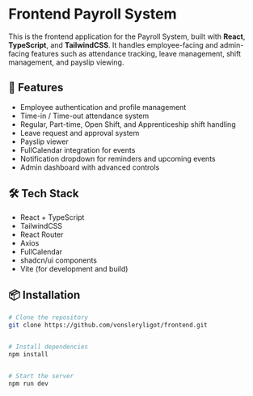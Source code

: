 # Frontend Payroll System

This is the frontend application for the Payroll System, built with **React**, **TypeScript**, and **TailwindCSS**. It handles employee-facing and admin-facing features such as attendance tracking, leave management, shift management, and payslip viewing.

## 🚀 Features

- Employee authentication and profile management  
- Time-in / Time-out attendance system  
- Regular, Part-time, Open Shift, and Apprenticeship shift handling  
- Leave request and approval system  
- Payslip viewer  
- FullCalendar integration for events  
- Notification dropdown for reminders and upcoming events  
- Admin dashboard with advanced controls  

## 🛠 Tech Stack

- React + TypeScript  
- TailwindCSS  
- React Router  
- Axios  
- FullCalendar  
- shadcn/ui components  
- Vite (for development and build)

## 📦 Installation

```bash
# Clone the repository
git clone https://github.com/vonsleryligot/frontend.git


# Install dependencies
npm install


# Start the server
npm run dev